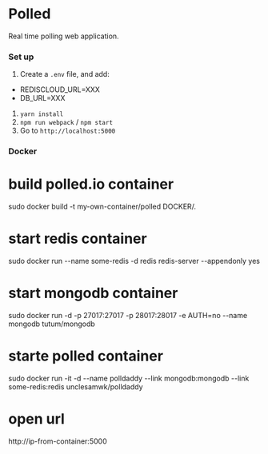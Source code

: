 # Polled

Real time polling web application.


### Set up

1. Create a `.env` file, and add:
  - REDISCLOUD_URL=XXX
  - DB_URL=XXX
1. `yarn install`
1. `npm run webpack` / `npm start`
1. Go to `http://localhost:5000`

### Docker
# build polled.io container
sudo docker build -t my-own-container/polled DOCKER/.

# start redis container
sudo docker run --name some-redis -d redis redis-server --appendonly yes

# start mongodb container
sudo docker run -d -p 27017:27017 -p 28017:28017 -e AUTH=no --name mongodb tutum/mongodb

# starte polled container
sudo docker run  -it -d --name polldaddy --link mongodb:mongodb --link some-redis:redis unclesamwk/polldaddy

# open url
http://ip-from-container:5000
